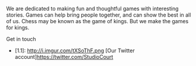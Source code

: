 We are dedicated to making fun and thoughtful games with interesting stories. Games can help bring people together, and can show the best in all of us. Chess may be known as the game of kings. But we make the games for kings.

Get in touch
* [1.1]: http://i.imgur.com/tXSoThF.png [Our Twitter account]https://twitter.com/StudioCourt
